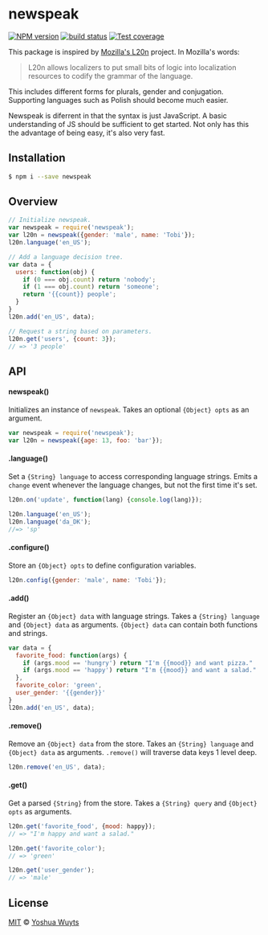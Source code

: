 # newspeak
[![NPM version][npm-image]][npm-url]
[![build status][travis-image]][travis-url]
[![Test coverage][coveralls-image]][coveralls-url]

This package is inspired by [Mozilla's L20n](http://l20n.org/) project. In
Mozilla's words:

> L20n allows localizers to put small bits of logic into localization resources
> to codify the grammar of the language.

This includes different forms for plurals, gender and conjugation. Supporting
languages such as Polish should become much easier.

Newspeak is diferrent in that the syntax is just JavaScript. A basic
understanding of JS should be sufficient to get started. Not only has this the
advantage of being easy, it's also very fast.

## Installation
```bash
$ npm i --save newspeak
```

## Overview
```js
// Initialize newspeak.
var newspeak = require('newspeak');
var l20n = newspeak({gender: 'male', name: 'Tobi'});
l20n.language('en_US');

// Add a language decision tree.
var data = {
  users: function(obj) {
    if (0 === obj.count) return 'nobody';
    if (1 === obj.count) return 'someone';
    return '{{count}} people';
  }
}
l20n.add('en_US', data);

// Request a string based on parameters.
l20n.get('users', {count: 3});
// => '3 people'
```

## API
#### newspeak()
 Initializes an instance of `newspeak`. Takes an optional `{Object} opts` as
 an argument.
```js
var newspeak = require('newspeak');
var l20n = newspeak({age: 13, foo: 'bar'});
```

#### .language()
Set a `{String} language` to access corresponding language strings. Emits a
`change` event whenever the language changes, but not the first time it's set.
```js
l20n.on('update', function(lang) {console.log(lang)});

l20n.language('en_US');
l20n.language('da_DK');
//=> 'sp'
```

#### .configure()
Store an `{Object} opts` to define configuration variables.
```js
l20n.config({gender: 'male', name: 'Tobi'});
```

#### .add()
Register an `{Object} data` with language strings. Takes a `{String} language`
and `{Object} data` as arguments. `{Object} data` can contain both functions and
strings.
```js
var data = {
  favorite_food: function(args) {
    if (args.mood == 'hungry') return "I'm {{mood}} and want pizza."
    if (args.mood == 'happy') return "I'm {{mood}} and want a salad."
  },
  favorite_color: 'green',
  user_gender: '{{gender}}'
}
l20n.add('en_US', data);
```

#### .remove()
Remove an `{Object} data` from the store. Takes an `{String} language` and
`{Object} data` as arguments. `.remove()` will traverse data keys 1 level deep.

```js
l20n.remove('en_US', data);
```

#### .get()
Get a parsed `{String}` from the store. Takes a `{String} query` and
`{Object} opts` as arguments.
```js
l20n.get('favorite_food', {mood: happy});
// => "I'm happy and want a salad."

l20n.get('favorite_color');
// => 'green'

l20n.get('user_gender');
// => 'male'
```
## License
[MIT](https://tldrlegal.com/license/mit-license) ©
[Yoshua Wuyts](http://yoshuawuyts.com)

[npm-image]: https://img.shields.io/npm/v/newspeak.svg?style=flat-square
[npm-url]: https://npmjs.org/package/newspeak
[travis-image]: https://img.shields.io/travis/yoshuawuyts/newspeak.svg?style=flat-square
[travis-url]: https://travis-ci.org/yoshuawuyts/newspeak
[coveralls-image]: https://img.shields.io/coveralls/yoshuawuyts/newspeak.svg?style=flat-square
[coveralls-url]: https://coveralls.io/r/yoshuawuyts/newspeak?branch=master

